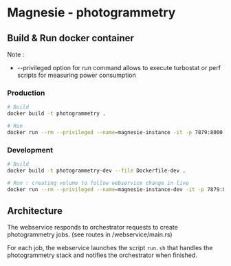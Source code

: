 # Magnesie - photogrammetry


## Build & Run docker container

Note :
+ --privileged option for run command allows to execute turbostat or perf scripts for measuring power consumption

### Production

```sh
# Build
docker build -t photogrammetry .

# Run
docker run --rm --privileged --name=magnesie-instance -it -p 7879:8000 photogrammetry
```

### Development

```sh
# Build
docker build -t photogrammetry-dev --file Dockerfile-dev .

# Run : creating volume to follow webservice change in live
docker run --rm --privileged --name=magnesie-instance-dev -it -p 7879:8000 -v $(pwd)/webservice:/webservice photogrammetry-dev
```

## Architecture

The webservice responds to orchestrator requests to create photogrammetry jobs. (see routes in /webservice/main.rs)

For each job, the webservice launches the script `run.sh` that handles the photogrammetry stack and notifies the orchestrator when finished.
